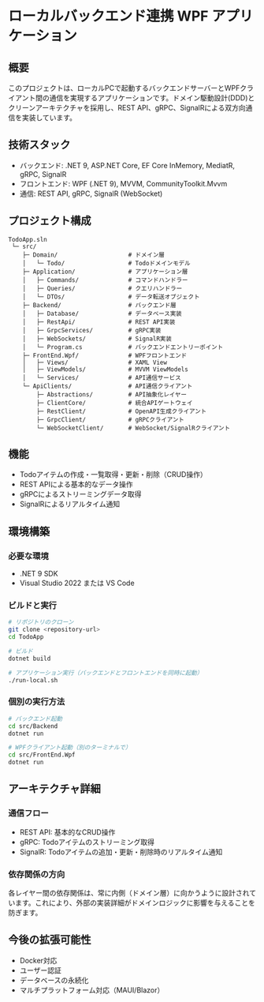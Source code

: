 # ローカルバックエンド連携 WPF アプリケーション

## 概要

このプロジェクトは、ローカルPCで起動するバックエンドサーバーとWPFクライアント間の通信を実現するアプリケーションです。ドメイン駆動設計(DDD)とクリーンアーキテクチャを採用し、REST API、gRPC、SignalRによる双方向通信を実装しています。

## 技術スタック

- バックエンド: .NET 9, ASP.NET Core, EF Core InMemory, MediatR, gRPC, SignalR
- フロントエンド: WPF (.NET 9), MVVM, CommunityToolkit.Mvvm
- 通信: REST API, gRPC, SignalR (WebSocket)

## プロジェクト構成

```
TodoApp.sln
 └─ src/
    ├─ Domain/                    # ドメイン層
    │   └─ Todo/                  # Todoドメインモデル
    ├─ Application/               # アプリケーション層
    │   ├─ Commands/              # コマンドハンドラー
    │   ├─ Queries/               # クエリハンドラー
    │   └─ DTOs/                  # データ転送オブジェクト
    ├─ Backend/                   # バックエンド層
    │   ├─ Database/              # データベース実装
    │   ├─ RestApi/               # REST API実装
    │   ├─ GrpcServices/          # gRPC実装
    │   ├─ WebSockets/            # SignalR実装
    │   └─ Program.cs             # バックエンドエントリーポイント
    ├─ FrontEnd.Wpf/              # WPFフロントエンド
    │   ├─ Views/                 # XAML View
    │   ├─ ViewModels/            # MVVM ViewModels
    │   └─ Services/              # API通信サービス
    └─ ApiClients/                # API通信クライアント
        ├─ Abstractions/          # API抽象化レイヤー
        ├─ ClientCore/            # 統合APIゲートウェイ
        ├─ RestClient/            # OpenAPI生成クライアント
        ├─ GrpcClient/            # gRPCクライアント
        └─ WebSocketClient/       # WebSocket/SignalRクライアント
```

## 機能

- Todoアイテムの作成・一覧取得・更新・削除（CRUD操作）
- REST APIによる基本的なデータ操作
- gRPCによるストリーミングデータ取得
- SignalRによるリアルタイム通知

## 環境構築

### 必要な環境

- .NET 9 SDK
- Visual Studio 2022 または VS Code

### ビルドと実行

```bash
# リポジトリのクローン
git clone <repository-url>
cd TodoApp

# ビルド
dotnet build

# アプリケーション実行（バックエンドとフロントエンドを同時に起動）
./run-local.sh
```

### 個別の実行方法

```bash
# バックエンド起動
cd src/Backend
dotnet run

# WPFクライアント起動（別のターミナルで）
cd src/FrontEnd.Wpf
dotnet run
```

## アーキテクチャ詳細

### 通信フロー

- REST API: 基本的なCRUD操作
- gRPC: Todoアイテムのストリーミング取得
- SignalR: Todoアイテムの追加・更新・削除時のリアルタイム通知

### 依存関係の方向

各レイヤー間の依存関係は、常に内側（ドメイン層）に向かうように設計されています。これにより、外部の実装詳細がドメインロジックに影響を与えることを防ぎます。

## 今後の拡張可能性

- Docker対応
- ユーザー認証
- データベースの永続化
- マルチプラットフォーム対応（MAUI/Blazor）
